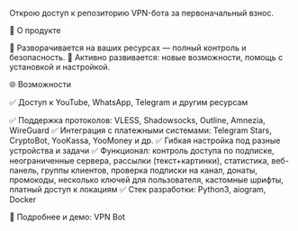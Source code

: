Открою доступ к репозиторию VPN-бота за первоначальный взнос.

🚀 О продукте

📡 Разворачивается на ваших ресурсах — полный контроль и безопасность.
🔧 Активно развивается: новые возможности, помощь с установкой и настройкой.

🌐 Возможности

✅ Доступ к YouTube, WhatsApp, Telegram и другим ресурсам

✅ Поддержка протоколов: VLESS, Shadowsocks, Outline, Amnezia, WireGuard
✅ Интеграция с платежными системами: Telegram Stars, CryptoBot, YooKassa, YooMoney и др.
✅ Гибкая настройка под разные устройства и задачи
✅ Функционал: контроль доступа по подписке, неограниченные сервера, рассылки (текст+картинки), статистика, веб-панель, группы клиентов, проверка подписки на канал, донаты, промокоды, несколько ключей для пользователя, кастомные шрифты, платный доступ к локациям
✅ Стек разработки: Python3, aiogram, Docker

📎 Подробнее и демо: VPN Bot
